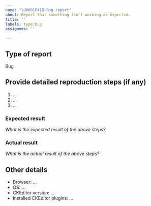 ```yaml
---
name: "\U0001F41B Bug report"
about: Report that something isn't working as expected.
title: ''
labels: type:bug
assignees: ''

---
```


## Type of report

Bug

## Provide detailed reproduction steps (if any)

<!--
Including a simple sample reproducing the issue is also a good idea. It can drastically
decrease the time needed to reproduce the issue by our team, which means it can speed up helping you!

You can use one of our samples to create the reproduction sample:

* CodePen: https://codepen.io/Comandeer/pen/ExaMgpz?editors=1010
* JSFiddle: https://jsfiddle.net/Comandeer/d6ey8a2w
* JSBin: https://jsbin.com/keqekef/1/edit?html,js,output
* StackBlitz: https://stackblitz.com/edit/js-vcqfw3
-->

1. …
2. …
3. …

### Expected result

*What is the expected result of the above steps?*

### Actual result

*What is the actual result of the above steps?*

## Other details

* Browser: …
* OS: …
* CKEditor version: …
* Installed CKEditor plugins: …
